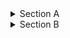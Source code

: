 <details>
  <summary>Section A</summary>
  <details>
    <summary>Section A.B</summary>
    <details>
       <summary>Section A.B.C</summary>
       <details>
          <summary>Section A.B.C.D</summary>
         list
         1. one
         1.1. one one
         1.1. one two
         1. two
         1. three 
  </details>
  </details>
  </details>
  </details>
  </details>

<details>
   <summary>Section B</summary>
   important stuff goes here
</details>
